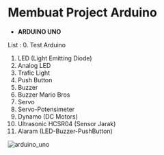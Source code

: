 # Membuat Project Arduino

- **ARDUINO UNO**

List :
0. Test Arduino
1. LED (Light Emitting Diode)
2. Analog LED
3. Trafic Light
4. Push Button
5. Buzzer
6. Buzzer Mario Bros
7. Servo 
8. Servo-Potensimeter
9. Dynamo (DC Motors)
10. Ultrasonic HCSR04 (Sensor Jarak)
11. Alaram (LED-Buzzer-PushButton)

![arduino_uno](https://user-images.githubusercontent.com/33409476/82128096-8e0f6c80-97e2-11ea-8103-d8d0200c7a06.png)
